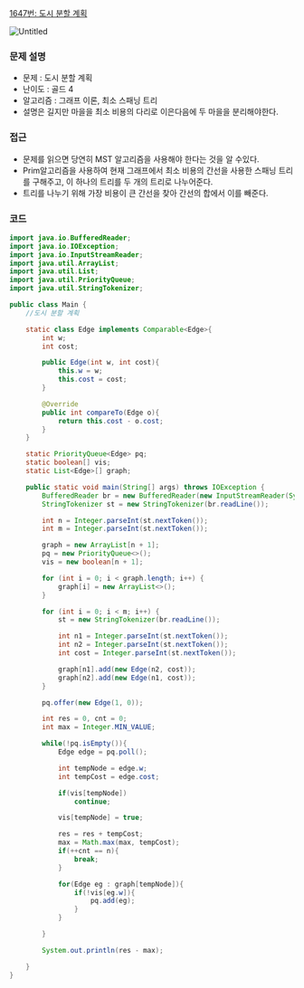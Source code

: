 [1647번: 도시 분할 계획](https://www.acmicpc.net/problem/1647)

![Untitled](https://s3-us-west-2.amazonaws.com/secure.notion-static.com/4e8a2eec-4267-4925-aa73-2c8ec1681959/Untitled.png)

### 문제 설명

- 문제 : 도시 분할 계획
- 난이도 : 골드 4
- 알고리즘 : 그래프 이론, 최소 스패닝 트리
- 설명은 길지만 마을을 최소 비용의 다리로 이은다음에 두 마을을 분리해야한다.

### 접근

- 문제를 읽으면 당연히 MST 알고리즘을 사용해야 한다는 것을 알 수있다.
- Prim알고리즘을 사용하여 현재 그래프에서 최소 비용의 간선을 사용한 스패닝 트리를 구해주고, 이 하나의 트리를 두 개의 트리로 나누어준다.
- 트리를 나누기 위해 가장 비용이 큰 간선을 찾아 간선의 합에서 이를 빼준다.

### 코드

```java
import java.io.BufferedReader;
import java.io.IOException;
import java.io.InputStreamReader;
import java.util.ArrayList;
import java.util.List;
import java.util.PriorityQueue;
import java.util.StringTokenizer;

public class Main {
    //도시 분할 계획

    static class Edge implements Comparable<Edge>{
        int w;
        int cost;

        public Edge(int w, int cost){
            this.w = w;
            this.cost = cost;
        }

        @Override
        public int compareTo(Edge o){
            return this.cost - o.cost;
        }
    }

    static PriorityQueue<Edge> pq;
    static boolean[] vis;
    static List<Edge>[] graph;

    public static void main(String[] args) throws IOException {
        BufferedReader br = new BufferedReader(new InputStreamReader(System.in));
        StringTokenizer st = new StringTokenizer(br.readLine());

        int n = Integer.parseInt(st.nextToken());
        int m = Integer.parseInt(st.nextToken());

        graph = new ArrayList[n + 1];
        pq = new PriorityQueue<>();
        vis = new boolean[n + 1];

        for (int i = 0; i < graph.length; i++) {
            graph[i] = new ArrayList<>();
        }

        for (int i = 0; i < m; i++) {
            st = new StringTokenizer(br.readLine());

            int n1 = Integer.parseInt(st.nextToken());
            int n2 = Integer.parseInt(st.nextToken());
            int cost = Integer.parseInt(st.nextToken());

            graph[n1].add(new Edge(n2, cost));
            graph[n2].add(new Edge(n1, cost));
        }

        pq.offer(new Edge(1, 0));

        int res = 0, cnt = 0;
        int max = Integer.MIN_VALUE;

        while(!pq.isEmpty()){
            Edge edge = pq.poll();

            int tempNode = edge.w;
            int tempCost = edge.cost;

            if(vis[tempNode])
                continue;

            vis[tempNode] = true;

            res = res + tempCost;
            max = Math.max(max, tempCost);
            if(++cnt == n){
                break;
            }

            for(Edge eg : graph[tempNode]){
                if(!vis[eg.w]){
                    pq.add(eg);
                }
            }

        }

        System.out.println(res - max);

    }
}
```
